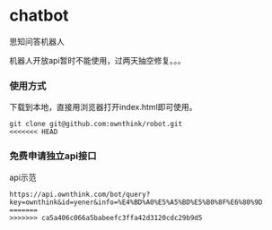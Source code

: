# chatbot

思知问答机器人


机器人开放api暂时不能使用，过两天抽空修复。。。



### 使用方式
下载到本地，直接用浏览器打开index.html即可使用。
```shell
git clone git@github.com:ownthink/robot.git
<<<<<<< HEAD
```
### 免费申请独立api接口
api示范
```shell
https://api.ownthink.com/bot/query?key=ownthink&id=yener&info=%E4%BD%A0%E5%A5%BD%E5%B0%8F%E6%80%9D
=======
>>>>>>> ca5a406c066a5babeefc3ffa42d3120cdc29b9d5
```
